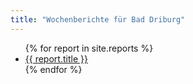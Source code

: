 ```yaml
---
title: "Wochenberichte für Bad Driburg"
---
```


<ul>
  {% for report in site.reports %}
        <li> 
            <a href="{{ report.url }}">{{ report.title }}</a>
        </li>
    {% endfor %}
</ul>